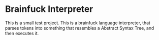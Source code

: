 # Brainfuck Interpreter
This is a small test project. This is a brainfuck language interpreter, that parses tokens into something that resembles a Abstract Syntax Tree, and then executes it.